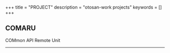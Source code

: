 +++
title = "PROJECT"
description = "otosan-work projects"
keywords = []
+++

## COMARU

COMmon API Remote Unit


---

